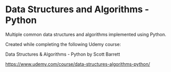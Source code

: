 # Data Structures and Algorithms - Python

Multiple common data structures and algorithms implemented using Python.

Created while completing the following Udemy course:

Data Structures & Algorithms - Python by Scott Barrett

https://www.udemy.com/course/data-structures-algorithms-python/
